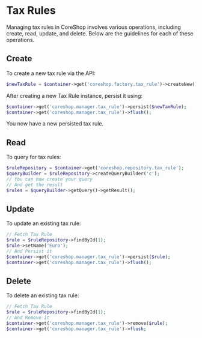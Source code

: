 # Tax Rules

Managing tax rules in CoreShop involves various operations, including create, read, update, and delete. Below are the
guidelines for each of these operations.

## Create

To create a new tax rule via the API:

```php
$newTaxRule = $container->get('coreshop.factory.tax_rule')->createNew();
```

After creating a new Tax Rule instance, persist it using:

```php
$container->get('coreshop.manager.tax_rule')->persist($newTaxRule);
$container->get('coreshop.manager.tax_rule')->flush();
```

You now have a new persisted tax rule.

## Read

To query for tax rules:

```php
$ruleRepository = $container->get('coreshop.repository.tax_rule');
$queryBuilder = $ruleRepository->createQueryBuilder('c');
// You can now create your query
// And get the result
$rules = $queryBuilder->getQuery()->getResult();
```

## Update

To update an existing tax rule:

```php
// Fetch Tax Rule
$rule = $ruleRepository->findById(1);
$rule->setName('Euro');
// And Persist it
$container->get('coreshop.manager.tax_rule')->persist($rule);
$container->get('coreshop.manager.tax_rule')->flush();
```

## Delete

To delete an existing tax rule:

```php
// Fetch Tax Rule
$rule = $ruleRepository->findById(1);
// And Remove it
$container->get('coreshop.manager.tax_rule')->remove($rule);
$container->get('coreshop.manager.tax_rule')->flush;
```
